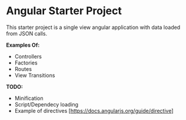 Angular Starter Project
==========

This starter project is a single view angular application with data loaded from JSON calls. 

**Examples Of:**
* Controllers
* Factories
* Routes
* View Transitions

**TODO:** 
- Minification
- Script/Dependecy loading
- Example of directives [https://docs.angularjs.org/guide/directive]